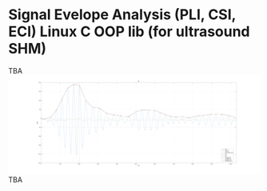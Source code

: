 # Signal Evelope Analysis (PLI, CSI, ECI) Linux C OOP lib (for ultrasound SHM)
TBA
![Console](https://raw.githubusercontent.com/parezj/EnvelopeAnalysis/master/MATLAB/plot_D_1.png)
TBA